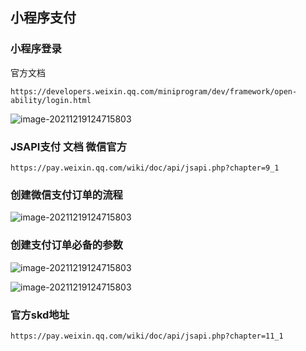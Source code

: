 ## 小程序支付

### 小程序登录

官方文档

`https://developers.weixin.qq.com/miniprogram/dev/framework/open-ability/login.html`



![image-20211219124715803](https://bclz_xc.gitee.io/lilj_01-static/pay/%E5%BE%AE%E4%BF%A1%E5%B0%8F%E7%A8%8B%E5%BA%8F%E7%99%BB%E5%BD%95%E8%AF%B4%E6%98%8E%E6%96%87%E6%A1%A3.jpg)





### JSAPI支付 文档 微信官方

`https://pay.weixin.qq.com/wiki/doc/api/jsapi.php?chapter=9_1`



### 创建微信支付订单的流程

![image-20211219124715803](https://bclz_xc.gitee.io/lilj_01-static/pay/%E5%88%9B%E5%BB%BA%E5%BE%AE%E4%BF%A1%E6%94%AF%E4%BB%98%E8%AE%A2%E5%8D%95%E7%9A%84%E6%B5%81%E7%A8%8B.jpg)

### 创建支付订单必备的参数



![image-20211219124715803](https://bclz_xc.gitee.io/lilj_01-static/pay/%E5%88%9B%E5%BB%BA%E6%94%AF%E4%BB%98%E8%AE%A2%E5%8D%95%E5%BF%85%E5%A4%87%E7%9A%84%E5%8F%82%E6%95%B0-%E5%9B%BE1.jpg)

![image-20211219124715803](https://bclz_xc.gitee.io/lilj_01-static/pay/%E5%88%9B%E5%BB%BA%E6%94%AF%E4%BB%98%E8%AE%A2%E5%8D%95%E5%BF%85%E5%A4%87%E7%9A%84%E5%8F%82%E6%95%B0-%E5%9B%BE2.jpg)



### 官方skd地址

`https://pay.weixin.qq.com/wiki/doc/api/jsapi.php?chapter=11_1`

